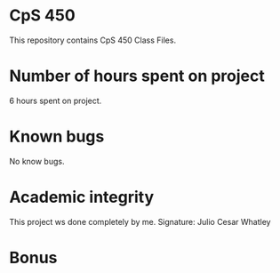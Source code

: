 # CpS 450

This repository contains CpS 450 Class Files.

# Number of hours spent on project

6 hours spent on project.

# Known bugs

No know bugs.

# Academic integrity

This project ws done completely by me.
Signature: Julio Cesar Whatley

# Bonus

